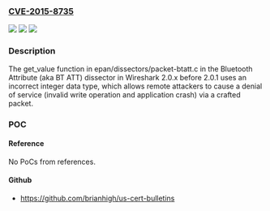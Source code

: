 ### [CVE-2015-8735](https://cve.mitre.org/cgi-bin/cvename.cgi?name=CVE-2015-8735)
![](https://img.shields.io/static/v1?label=Product&message=n%2Fa&color=blue)
![](https://img.shields.io/static/v1?label=Version&message=n%2Fa&color=blue)
![](https://img.shields.io/static/v1?label=Vulnerability&message=n%2Fa&color=brighgreen)

### Description

The get_value function in epan/dissectors/packet-btatt.c in the Bluetooth Attribute (aka BT ATT) dissector in Wireshark 2.0.x before 2.0.1 uses an incorrect integer data type, which allows remote attackers to cause a denial of service (invalid write operation and application crash) via a crafted packet.

### POC

#### Reference
No PoCs from references.

#### Github
- https://github.com/brianhigh/us-cert-bulletins

